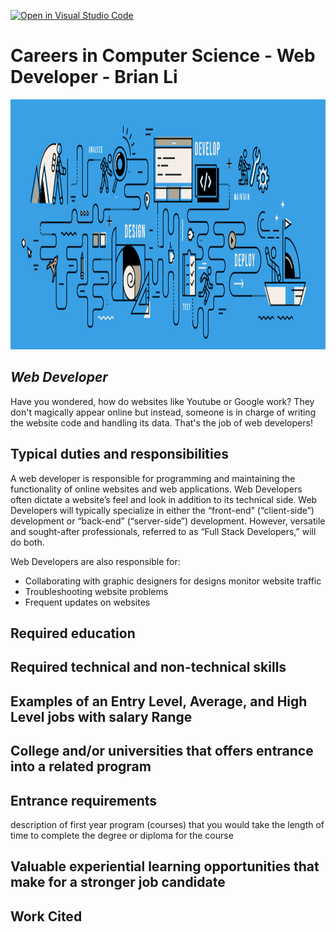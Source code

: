 [![Open in Visual Studio Code](https://classroom.github.com/assets/open-in-vscode-c66648af7eb3fe8bc4f294546bfd86ef473780cde1dea487d3c4ff354943c9ae.svg)](https://classroom.github.com/online_ide?assignment_repo_id=10095862&assignment_repo_type=AssignmentRepo)
# Careers in Computer Science - Web Developer - Brian Li

<img src="Pictures/coverpage.jpeg" width="2000" height="400"> </br>

## _Web Developer_

Have you wondered, how do websites like Youtube or Google work? They don't magically appear online but instead, someone is in charge of writing the website code and handling its data. That's the job of web developers!

## Typical duties and responsibilities

A web developer is responsible for programming and maintaining the functionality of online websites and web applications. Web Developers often dictate a website’s feel and look in addition to its technical side. Web Developers will typically specialize in either the “front-end” (“client-side”) development or “back-end” (“server-side”) development. However, versatile and sought-after professionals, referred to as “Full Stack Developers,” will do both. 

Web Developers are also responsible for:

* Collaborating with graphic designers for designs monitor website traffic
* Troubleshooting website problems
* Frequent updates on websites

## Required education

## Required technical and non-technical skills

## Examples of an Entry Level, Average, and High Level jobs with salary Range

## College and/or universities that offers entrance into a related program 

## Entrance requirements
 description of first year program (courses) that you would take
    the length of time to complete the degree or diploma for the course 
## Valuable experiential learning opportunities that make for a stronger job candidate

## Work Cited
